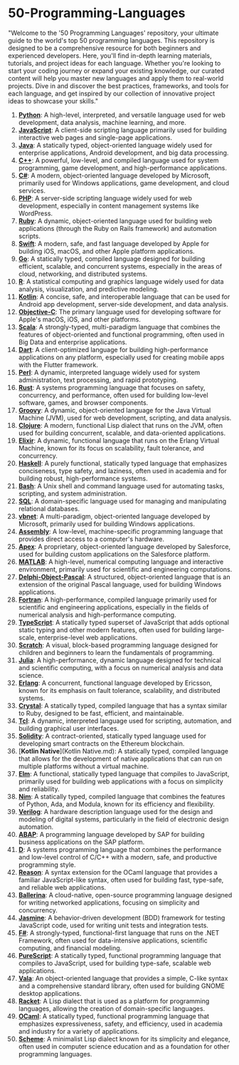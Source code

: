 # 50-Programming-Languages

"Welcome to the '50 Programming Languages' repository, your ultimate guide to the world's top 50 programming languages. This repository is designed to be a comprehensive resource for both beginners and experienced developers. Here, you'll find in-depth learning materials, tutorials, and project ideas for each language. Whether you're looking to start your coding journey or expand your existing knowledge, our curated content will help you master new languages and apply them to real-world projects. Dive in and discover the best practices, frameworks, and tools for each language, and get inspired by our collection of innovative project ideas to showcase your skills."

1. [**Python**](Python.md): A high-level, interpreted, and versatile language used for web development, data analysis, machine learning, and more.
2. [**JavaScript**](JavaScript.md): A client-side scripting language primarily used for building interactive web pages and single-page applications.
3. [**Java**](Java.md): A statically typed, object-oriented language widely used for enterprise applications, Android development, and big data processing.
4. [**C++**](C++.md): A powerful, low-level, and compiled language used for system programming, game development, and high-performance applications.
5. [**C#**](C#.md): A modern, object-oriented language developed by Microsoft, primarily used for Windows applications, game development, and cloud services.
6. [**PHP**](PHP.md): A server-side scripting language widely used for web development, especially in content management systems like WordPress.
7. [**Ruby**](Ruby.md): A dynamic, object-oriented language used for building web applications (through the Ruby on Rails framework) and automation scripts.
8. [**Swift**](Swift.md): A modern, safe, and fast language developed by Apple for building iOS, macOS, and other Apple platform applications.
9. [**Go**](Go.md): A statically typed, compiled language designed for building efficient, scalable, and concurrent systems, especially in the areas of cloud, networking, and distributed systems.
10. [**R**](R.md): A statistical computing and graphics language widely used for data analysis, visualization, and predictive modeling.
11. [**Kotlin**](Kotlin.md): A concise, safe, and interoperable language that can be used for Android app development, server-side development, and data analysis.
12. [**Objective-C**](Objective-C.md): The primary language used for developing software for Apple's macOS, iOS, and other platforms.
13. [**Scala**](Scala.md): A strongly-typed, multi-paradigm language that combines the features of object-oriented and functional programming, often used in Big Data and enterprise applications.
14. [**Dart**](Dart.md): A client-optimized language for building high-performance applications on any platform, especially used for creating mobile apps with the Flutter framework.
15. [**Perl**](Perl.md): A dynamic, interpreted language widely used for system administration, text processing, and rapid prototyping.
16. [**Rust**](Rust.md): A systems programming language that focuses on safety, concurrency, and performance, often used for building low-level software, games, and browser components.
17. [**Groovy**](Groovy.md): A dynamic, object-oriented language for the Java Virtual Machine (JVM), used for web development, scripting, and data analysis.
18. [**Clojure**](Clojure.md): A modern, functional Lisp dialect that runs on the JVM, often used for building concurrent, scalable, and data-oriented applications.
19. [**Elixir**](Elixir.md): A dynamic, functional language that runs on the Erlang Virtual Machine, known for its focus on scalability, fault tolerance, and concurrency.
20. [**Haskell**](Haskell.md): A purely functional, statically typed language that emphasizes conciseness, type safety, and laziness, often used in academia and for building robust, high-performance systems.
21. [**Bash**](Bash.md): A Unix shell and command language used for automating tasks, scripting, and system administration.
22. [**SQL**](SQL.md): A domain-specific language used for managing and manipulating relational databases.
23. [**vbnet**](vbnet.md): A multi-paradigm, object-oriented language developed by Microsoft, primarily used for building Windows applications.
24. [**Assembly**](Assembly.md): A low-level, machine-specific programming language that provides direct access to a computer's hardware.
25. [**Apex**](Apex.md): A proprietary, object-oriented language developed by Salesforce, used for building custom applications on the Salesforce platform.
26. [**MATLAB**](MATLAB.md): A high-level, numerical computing language and interactive environment, primarily used for scientific and engineering computations.
27. [**Delphi-Object-Pascal**](Delphi-Object-Pascal.md): A structured, object-oriented language that is an extension of the original Pascal language, used for building Windows applications.
28. [**Fortran**](Fortran.md): A high-performance, compiled language primarily used for scientific and engineering applications, especially in the fields of numerical analysis and high-performance computing.
29. [**TypeScript**](TypeScript.md): A statically typed superset of JavaScript that adds optional static typing and other modern features, often used for building large-scale, enterprise-level web applications.
30. [**Scratch**](Scratch.md): A visual, block-based programming language designed for children and beginners to learn the fundamentals of programming.
31. [**Julia**](Julia.md): A high-performance, dynamic language designed for technical and scientific computing, with a focus on numerical analysis and data science.
32. [**Erlang**](Erlang.md): A concurrent, functional language developed by Ericsson, known for its emphasis on fault tolerance, scalability, and distributed systems.
33. [**Crystal**](Crystal.md): A statically typed, compiled language that has a syntax similar to Ruby, designed to be fast, efficient, and maintainable.
34. [**Tcl**](Tcl.md): A dynamic, interpreted language used for scripting, automation, and building graphical user interfaces.
35. [**Solidity**](Solidity.md): A contract-oriented, statically typed language used for developing smart contracts on the Ethereum blockchain.
36. [**Kotlin Native**](Kotlin Native.md): A statically typed, compiled language that allows for the development of native applications that can run on multiple platforms without a virtual machine.
37. [**Elm**](Elm.md): A functional, statically typed language that compiles to JavaScript, primarily used for building web applications with a focus on simplicity and reliability.
38. [**Nim**](Nim.md): A statically typed, compiled language that combines the features of Python, Ada, and Modula, known for its efficiency and flexibility.
39. [**Verilog**](Verilog.md): A hardware description language used for the design and modeling of digital systems, particularly in the field of electronic design automation.
40. [**ABAP**](ABAP.md): A programming language developed by SAP for building business applications on the SAP platform.
41. [**D**](D.md): A systems programming language that combines the performance and low-level control of C/C++ with a modern, safe, and productive programming style.
42. [**Reason**](Reason.md): A syntax extension for the OCaml language that provides a familiar JavaScript-like syntax, often used for building fast, type-safe, and reliable web applications.
43. [**Ballerina**](Ballerina.md): A cloud-native, open-source programming language designed for writing networked applications, focusing on simplicity and concurrency.
44. [**Jasmine**](Jasmine.md): A behavior-driven development (BDD) framework for testing JavaScript code, used for writing unit tests and integration tests.
45. [**F#**](F#.md): A strongly-typed, functional-first language that runs on the .NET Framework, often used for data-intensive applications, scientific computing, and financial modeling.
46. [**PureScript**](PureScript.md): A statically typed, functional programming language that compiles to JavaScript, used for building type-safe, scalable web applications.
47. [**Vala**](Vala.md): An object-oriented language that provides a simple, C-like syntax and a comprehensive standard library, often used for building GNOME desktop applications.
48. [**Racket**](Racket.md): A Lisp dialect that is used as a platform for programming languages, allowing the creation of domain-specific languages.
49. [**OCaml**](OCaml.md): A statically typed, functional programming language that emphasizes expressiveness, safety, and efficiency, used in academia and industry for a variety of applications.
50. [**Scheme**](Scheme.md): A minimalist Lisp dialect known for its simplicity and elegance, often used in computer science education and as a foundation for other programming languages.
